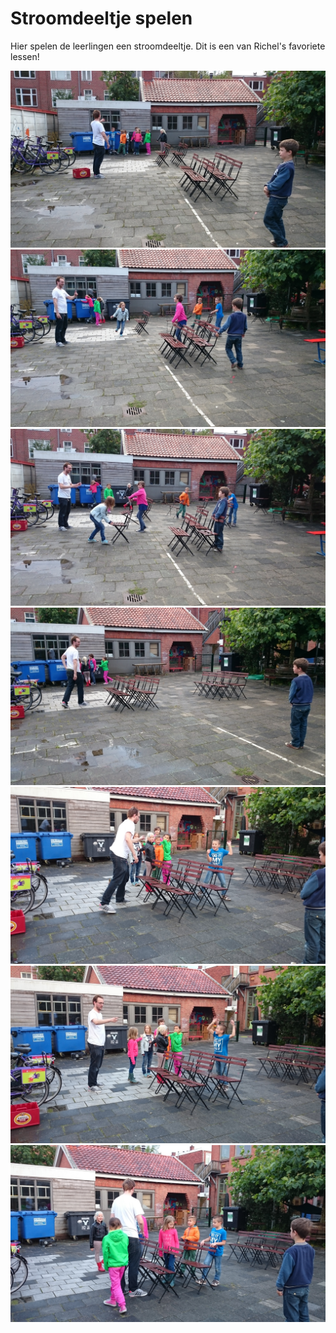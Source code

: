 # Stroomdeeltje spelen

Hier spelen de leerlingen een stroomdeeltje.
Dit is een van Richel's favoriete lessen!

![2015 Stroomdeeltje spelen](2015StroomdeeltjeSpelen1.jpg)
![2015 Stroomdeeltje spelen](2015StroomdeeltjeSpelen2.jpg)
![2015 Stroomdeeltje spelen](2015StroomdeeltjeSpelen3.jpg)
![2015 Stroomdeeltje spelen](2015StroomdeeltjeSpelen4.jpg)
![2015 Stroomdeeltje spelen](2015StroomdeeltjeSpelen5.jpg)
![2015 Stroomdeeltje spelen](2015StroomdeeltjeSpelen6.jpg)
![2015 Stroomdeeltje spelen](2015StroomdeeltjeSpelen7.jpg)
